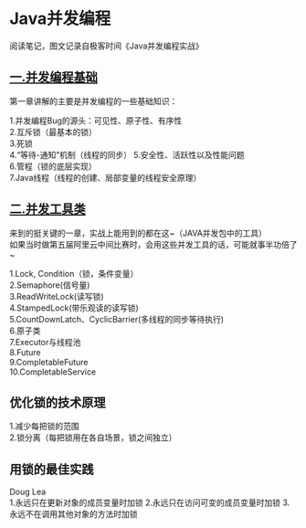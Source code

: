 # Java并发编程
阅读笔记，图文记录自极客时间《Java并发编程实战》

## [一.并发编程基础](https://github.com/LayneHuang/ForEasyCode/blob/master/java/concurrent_programming/concurrent_programming_base.md)
第一章讲解的主要是并发编程的一些基础知识：
  
1.并发编程Bug的源头：可见性、原子性、有序性  
2.互斥锁（最基本的锁）  
3.死锁  
4.“等待-通知”机制（线程的同步）
5.安全性、活跃性以及性能问题  
6.管程（锁的底层实现）  
7.Java线程（线程的创建、局部变量的线程安全原理）  

## [二.并发工具类](https://github.com/LayneHuang/ForEasyCode/blob/master/java/concurrent_programming/concurrent_programming_util.md)
来到的挺关键的一章，实战上能用到的都在这~（JAVA并发包中的工具）  
如果当时做第五届阿里云中间比赛时，会用这些并发工具的话，可能就事半功倍了~

1.Lock, Condition（锁，条件变量）  
2.Semaphore(信号量)  
3.ReadWriteLock(读写锁)  
4.StampedLock(带乐观读的读写锁)  
5.CountDownLatch、CyclicBarrier(多线程的同步等待执行)  
6.原子类  
7.Executor与线程池  
8.Future  
9.CompletableFuture  
10.CompletableService  

## 优化锁的技术原理
1.减少每把锁的范围  
2.锁分离（每把锁用在各自场景，锁之间独立）

## 用锁的最佳实践
Doug Lea  
1.永远只在更新对象的成员变量时加锁
2.永远只在访问可变的成员变量时加锁
3.永远不在调用其他对象的方法时加锁
